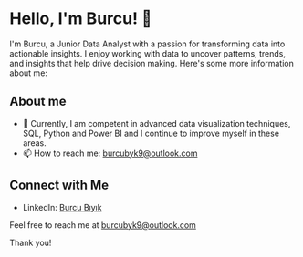 # Hello, I'm Burcu! 👋

I'm Burcu, a Junior Data Analyst with a passion for transforming data into actionable insights. I enjoy working with data to uncover patterns, trends, and insights that help drive decision making. Here's some more information about me:

## About me

- 🌱 Currently, I am competent in advanced data visualization techniques, SQL, Python and Power BI and I continue to improve myself in these areas.
- 📫 How to reach me: burcubyk9@outlook.com

## Connect with Me

- LinkedIn: [Burcu Bıyık](https://www.linkedin.com/in/burcu-b%C4%B1y%C4%B1k-a75a551a0/)

Feel free to reach me at burcubyk9@outlook.com

Thank you!
